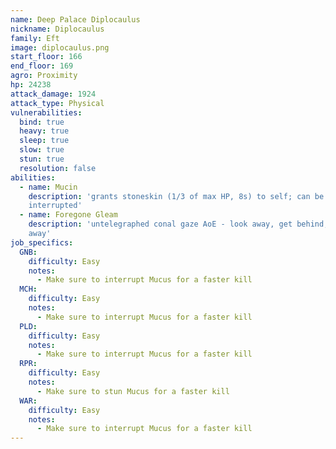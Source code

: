 ```yaml
---
name: Deep Palace Diplocaulus
nickname: Diplocaulus
family: Eft
image: diplocaulus.png
start_floor: 166
end_floor: 169
agro: Proximity
hp: 24238
attack_damage: 1924
attack_type: Physical
vulnerabilities:
  bind: true
  heavy: true
  sleep: true
  slow: true
  stun: true
  resolution: false
abilities:
  - name: Mucin
    description: 'grants stoneskin (1/3 of max HP, 8s) to self; can be
    interrupted'
  - name: Foregone Gleam
    description: 'untelegraphed conal gaze AoE - look away, get behind, or get
    away'
job_specifics:
  GNB:
    difficulty: Easy
    notes:
      - Make sure to interrupt Mucus for a faster kill
  MCH:
    difficulty: Easy
    notes:
      - Make sure to interrupt Mucus for a faster kill
  PLD:
    difficulty: Easy
    notes:
      - Make sure to interrupt Mucus for a faster kill
  RPR:
    difficulty: Easy
    notes:
      - Make sure to stun Mucus for a faster kill
  WAR:
    difficulty: Easy
    notes:
      - Make sure to interrupt Mucus for a faster kill
---
```

